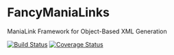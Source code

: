 FancyManiaLinks
===============

ManiaLink Framework for Object-Based XML Generation

[![Build Status](https://travis-ci.org/steeffeen/FancyManiaLinks.svg?branch=master)](https://travis-ci.org/steeffeen/FancyManiaLinks)
[![Coverage Status](https://coveralls.io/repos/github/steeffeen/FancyManiaLinks/badge.svg?branch=master)](https://coveralls.io/github/steeffeen/FancyManiaLinks?branch=master)
